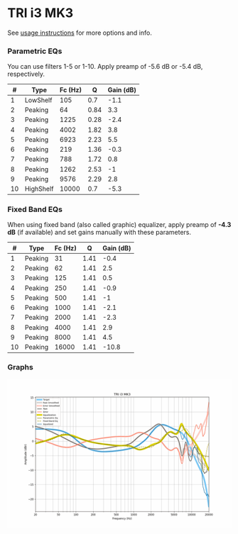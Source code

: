 # TRI i3 MK3
See [usage instructions](https://github.com/jaakkopasanen/AutoEq#usage) for more options and info.

### Parametric EQs
You can use filters 1-5 or 1-10. Apply preamp of -5.6 dB or -5.4 dB, respectively.

|   # | Type      |   Fc (Hz) |    Q |   Gain (dB) |
|-----|-----------|-----------|------|-------------|
|   1 | LowShelf  |       105 | 0.7  |        -1.1 |
|   2 | Peaking   |        64 | 0.84 |         3.3 |
|   3 | Peaking   |      1225 | 0.28 |        -2.4 |
|   4 | Peaking   |      4002 | 1.82 |         3.8 |
|   5 | Peaking   |      6923 | 2.23 |         5.5 |
|   6 | Peaking   |       219 | 1.36 |        -0.3 |
|   7 | Peaking   |       788 | 1.72 |         0.8 |
|   8 | Peaking   |      1262 | 2.53 |        -1   |
|   9 | Peaking   |      9576 | 2.29 |         2.8 |
|  10 | HighShelf |     10000 | 0.7  |        -5.3 |

### Fixed Band EQs
When using fixed band (also called graphic) equalizer, apply preamp of **-4.3 dB** (if available) and set gains manually with these parameters.

|   # | Type    |   Fc (Hz) |    Q |   Gain (dB) |
|-----|---------|-----------|------|-------------|
|   1 | Peaking |        31 | 1.41 |        -0.4 |
|   2 | Peaking |        62 | 1.41 |         2.5 |
|   3 | Peaking |       125 | 1.41 |         0.5 |
|   4 | Peaking |       250 | 1.41 |        -0.9 |
|   5 | Peaking |       500 | 1.41 |        -1   |
|   6 | Peaking |      1000 | 1.41 |        -2.1 |
|   7 | Peaking |      2000 | 1.41 |        -2.3 |
|   8 | Peaking |      4000 | 1.41 |         2.9 |
|   9 | Peaking |      8000 | 1.41 |         4.5 |
|  10 | Peaking |     16000 | 1.41 |       -10.8 |

### Graphs
![](./TRI%20i3%20MK3.png)
